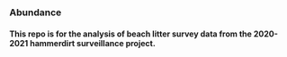 ### Abundance

#### This repo is for the analysis of beach litter survey data from the 2020-2021 hammerdirt surveillance project.


